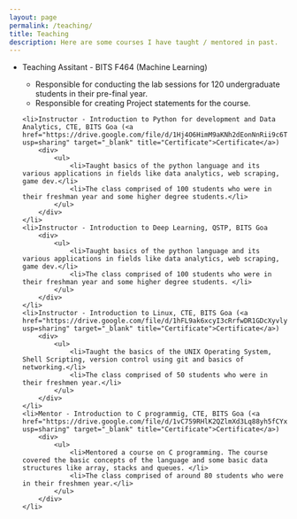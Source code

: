 ```yaml
---
layout: page
permalink: /teaching/
title: Teaching
description: Here are some courses I have taught / mentored in past.
---
```


<ul>
    <li> Teaching Assitant - BITS F464 (Machine Learning)
        <div>
            <ul>
                <li> Responsible for conducting the lab sessions for 120 undergraduate students in their pre-final year. </li>
                <li> Responsible for creating Project statements for the course.</li>
            </ul>
        </div>
    </li>

    <li>Instructor - Introduction to Python for development and Data Analytics, CTE, BITS Goa (<a href="https://drive.google.com/file/d/1Hj4O6HimM9aKNh2dEonNnRii9c6TVN1s/view?usp=sharing" target="_blank" title="Certificate">Certificate</a>)
        <div>
            <ul>
                <li>Taught basics of the python language and its various applications in fields like data analytics, web scraping, game dev.</li>
                <li>The class comprised of 100 students who were in their freshman year and some higher degree students.</li>
            </ul>
        </div>
    </li>
    <li>Instructor - Introduction to Deep Learning, QSTP, BITS Goa 
        <div>
            <ul>
                <li>Taught basics of the python language and its various applications in fields like data analytics, web scraping, game dev.</li>
                <li>The class comprised of 100 students who were in their freshman year and some higher degree students. </li>
            </ul>
        </div>
    </li>
    <li>Instructor - Introduction to Linux, CTE, BITS Goa (<a href="https://drive.google.com/file/d/1hFL9ak6xcyI3cRrfwDR1GDcXyvly1VLU/view?usp=sharing" target="_blank" title="Certificate">Certificate</a>)
        <div>
            <ul>
                <li>Taught the basics of the UNIX Operating System, Shell Scripting, version control using git and basics of networking.</li>
                <li>The class comprised of 50 students who were in their freshmen year.</li>
            </ul>
        </div>
    </li>
    <li>Mentor - Introduction to C programmig, CTE, BITS Goa (<a href="https://drive.google.com/file/d/1vC759RHlK2QZlmXd3Lq88yh5fCYxxV6Q/view?usp=sharing" target="_blank" title="Certificate">Certificate</a>)
        <div>
            <ul>
                <li>Mentored a course on C programming. The course covered the basic concepts of the language and some basic data structures like array, stacks and queues. </li>
                <li>The class comprised of around 80 students who were in their freshmen year.</li>
            </ul>
        </div>
    </li>
</ul>
